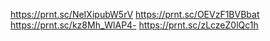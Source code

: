 https://prnt.sc/NeIXipubW5rV
https://prnt.sc/OEVzF1BVBbat
https://prnt.sc/kz8Mh_WlAP4-
https://prnt.sc/zLczeZ0lQc1h